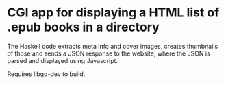 # CGI app for displaying a HTML list of .epub books in a directory

The Haskell code extracts meta info and cover images, creates thumbnails of those and sends a JSON response to the website, where the JSON is parsed and displayed using Javascript.

Requires libgd-dev to build.
